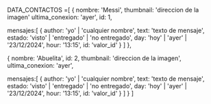 DATA_CONTACTOS =[
{
nombre: 'Messi',
thumbnail: 'direccion de la imagen'
ultima_conexion: 'ayer',
id: 1,

mensajes:[
{
author: 'yo' | 'cualquier nombre',
text: 'texto de mensaje',
estado: 'visto' | 'entregado' | 'no entregado',
day: 'hoy' | 'ayer' | '23/12/2024',
hour: '13:15',
id: 'valor_id'
}
]
},

{
nombre: 'Abuelita',
id: 2,
thumbnail: 'direccion de la imagen',
ultima_conexion: 'ayer',

mensajes:[
{
author: 'yo' | 'cualquier nombre',
text: 'texto de mensaje',
estado: 'visto' | 'entregado' | 'no entregado',
day: 'hoy' | 'ayer' | '23/12/2024',
hour: '13:15',
id: 'valor_id'
}
]
}
]
